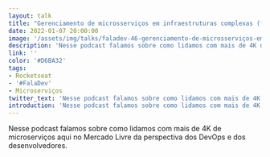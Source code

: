 ```yaml
---
layout: talk
title: "Gerenciamento de microsserviços em infraestruturas complexas (feat. Mercado Livre) - #Faladev 46"
date: 2022-01-07 20:00:00
image: '/assets/img/talks/faladev-46-gerenciamento-de-microsserviços-em-infraestruturas-complexas.webp'
description: 'Nesse podcast falamos sobre como lidamos com mais de 4K de microserviços aqui no Mercado Livre da perspectiva dos DevOps e dos desenvolvedores.'
link: ''
color: '#D6BA32'
tags:
- Rocketseat
- '#FalaDev'
- Microserviços
twitter_text: 'Nesse podcast falamos sobre como lidamos com mais de 4K de microserviços aqui no Mercado Livre da perspectiva dos DevOps e dos desenvolvedores.'
introduction: 'Nesse podcast falamos sobre como lidamos com mais de 4K de microserviços aqui no Mercado Livre da perspectiva dos DevOps e dos desenvolvedores.'
---
```


Nesse podcast falamos sobre como lidamos com mais de 4K de microserviços aqui no Mercado Livre da perspectiva dos DevOps e dos desenvolvedores.